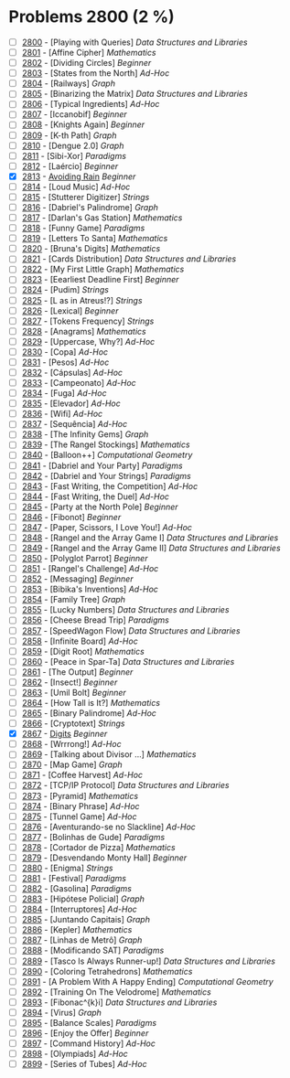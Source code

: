 # Problems 2800 (2 %)


- [ ] [2800](https://www.beecrowd.com.br/judge/en/problems/view/2800) - [Playing with Queries] *Data Structures and Libraries*
- [ ] [2801](https://www.beecrowd.com.br/judge/en/problems/view/2801) - [Affine Cipher] *Mathematics*
- [ ] [2802](https://www.beecrowd.com.br/judge/en/problems/view/2802) - [Dividing Circles] *Beginner*
- [ ] [2803](https://www.beecrowd.com.br/judge/en/problems/view/2803) - [States from the North] *Ad-Hoc*
- [ ] [2804](https://www.beecrowd.com.br/judge/en/problems/view/2804) - [Railways] *Graph*
- [ ] [2805](https://www.beecrowd.com.br/judge/en/problems/view/2805) - [Binarizing the Matrix] *Data Structures and Libraries*
- [ ] [2806](https://www.beecrowd.com.br/judge/en/problems/view/2806) - [Typical Ingredients] *Ad-Hoc*
- [ ] [2807](https://www.beecrowd.com.br/judge/en/problems/view/2807) - [Iccanobif] *Beginner*
- [ ] [2808](https://www.beecrowd.com.br/judge/en/problems/view/2808) - [Knights Again] *Beginner*
- [ ] [2809](https://www.beecrowd.com.br/judge/en/problems/view/2809) - [K-th Path] *Graph*
- [ ] [2810](https://www.beecrowd.com.br/judge/en/problems/view/2810) - [Dengue 2.0] *Graph*
- [ ] [2811](https://www.beecrowd.com.br/judge/en/problems/view/2811) - [Sibi-Xor] *Paradigms*
- [ ] [2812](https://www.beecrowd.com.br/judge/en/problems/view/2812) - [Laércio] *Beginner*
- [x] [2813](https://www.beecrowd.com.br/judge/en/problems/view/2813) - [Avoiding Rain](https://github.com/Luc4sguilherme/beecrowd/blob/master/problems/[2800-2899]/2813/code.js) *Beginner*
- [ ] [2814](https://www.beecrowd.com.br/judge/en/problems/view/2814) - [Loud Music] *Ad-Hoc*
- [ ] [2815](https://www.beecrowd.com.br/judge/en/problems/view/2815) - [Stutterer Digitizer] *Strings*
- [ ] [2816](https://www.beecrowd.com.br/judge/en/problems/view/2816) - [Dabriel's Palindrome] *Graph*
- [ ] [2817](https://www.beecrowd.com.br/judge/en/problems/view/2817) - [Darlan's Gas Station] *Mathematics*
- [ ] [2818](https://www.beecrowd.com.br/judge/en/problems/view/2818) - [Funny Game] *Paradigms*
- [ ] [2819](https://www.beecrowd.com.br/judge/en/problems/view/2819) - [Letters To Santa] *Mathematics*
- [ ] [2820](https://www.beecrowd.com.br/judge/en/problems/view/2820) - [Bruna's Digits] *Mathematics*
- [ ] [2821](https://www.beecrowd.com.br/judge/en/problems/view/2821) - [Cards Distribution] *Data Structures and Libraries*
- [ ] [2822](https://www.beecrowd.com.br/judge/en/problems/view/2822) - [My First Little Graph] *Mathematics*
- [ ] [2823](https://www.beecrowd.com.br/judge/en/problems/view/2823) - [Eearliest Deadline First] *Beginner*
- [ ] [2824](https://www.beecrowd.com.br/judge/en/problems/view/2824) - [Pudim] *Strings*
- [ ] [2825](https://www.beecrowd.com.br/judge/en/problems/view/2825) - [L as in Atreus!?] *Strings*
- [ ] [2826](https://www.beecrowd.com.br/judge/en/problems/view/2826) - [Lexical] *Beginner*
- [ ] [2827](https://www.beecrowd.com.br/judge/en/problems/view/2827) - [Tokens Frequency] *Strings*
- [ ] [2828](https://www.beecrowd.com.br/judge/en/problems/view/2828) - [Anagrams] *Mathematics*
- [ ] [2829](https://www.beecrowd.com.br/judge/en/problems/view/2829) - [Uppercase, Why?] *Ad-Hoc*
- [ ] [2830](https://www.beecrowd.com.br/judge/en/problems/view/2830) - [Copa] *Ad-Hoc*
- [ ] [2831](https://www.beecrowd.com.br/judge/en/problems/view/2831) - [Pesos] *Ad-Hoc*
- [ ] [2832](https://www.beecrowd.com.br/judge/en/problems/view/2832) - [Cápsulas] *Ad-Hoc*
- [ ] [2833](https://www.beecrowd.com.br/judge/en/problems/view/2833) - [Campeonato] *Ad-Hoc*
- [ ] [2834](https://www.beecrowd.com.br/judge/en/problems/view/2834) - [Fuga] *Ad-Hoc*
- [ ] [2835](https://www.beecrowd.com.br/judge/en/problems/view/2835) - [Elevador] *Ad-Hoc*
- [ ] [2836](https://www.beecrowd.com.br/judge/en/problems/view/2836) - [Wifi] *Ad-Hoc*
- [ ] [2837](https://www.beecrowd.com.br/judge/en/problems/view/2837) - [Sequência] *Ad-Hoc*
- [ ] [2838](https://www.beecrowd.com.br/judge/en/problems/view/2838) - [The Infinity Gems] *Graph*
- [ ] [2839](https://www.beecrowd.com.br/judge/en/problems/view/2839) - [The Rangel Stockings] *Mathematics*
- [ ] [2840](https://www.beecrowd.com.br/judge/en/problems/view/2840) - [Balloon++] *Computational Geometry*
- [ ] [2841](https://www.beecrowd.com.br/judge/en/problems/view/2841) - [Dabriel and Your Party] *Paradigms*
- [ ] [2842](https://www.beecrowd.com.br/judge/en/problems/view/2842) - [Dabriel and Your Strings] *Paradigms*
- [ ] [2843](https://www.beecrowd.com.br/judge/en/problems/view/2843) - [Fast Writing, the Competition] *Ad-Hoc*
- [ ] [2844](https://www.beecrowd.com.br/judge/en/problems/view/2844) - [Fast Writing, the Duel] *Ad-Hoc*
- [ ] [2845](https://www.beecrowd.com.br/judge/en/problems/view/2845) - [Party at the North Pole] *Beginner*
- [ ] [2846](https://www.beecrowd.com.br/judge/en/problems/view/2846) - [Fibonot] *Beginner*
- [ ] [2847](https://www.beecrowd.com.br/judge/en/problems/view/2847) - [Paper, Scissors, I Love You!] *Ad-Hoc*
- [ ] [2848](https://www.beecrowd.com.br/judge/en/problems/view/2848) - [Rangel and the Array Game I] *Data Structures and Libraries*
- [ ] [2849](https://www.beecrowd.com.br/judge/en/problems/view/2849) - [Rangel and the Array Game II] *Data Structures and Libraries*
- [ ] [2850](https://www.beecrowd.com.br/judge/en/problems/view/2850) - [Polyglot Parrot] *Beginner*
- [ ] [2851](https://www.beecrowd.com.br/judge/en/problems/view/2851) - [Rangel's Challenge] *Ad-Hoc*
- [ ] [2852](https://www.beecrowd.com.br/judge/en/problems/view/2852) - [Messaging] *Beginner*
- [ ] [2853](https://www.beecrowd.com.br/judge/en/problems/view/2853) - [Bibika's Inventions] *Ad-Hoc*
- [ ] [2854](https://www.beecrowd.com.br/judge/en/problems/view/2854) - [Family Tree] *Graph*
- [ ] [2855](https://www.beecrowd.com.br/judge/en/problems/view/2855) - [Lucky Numbers] *Data Structures and Libraries*
- [ ] [2856](https://www.beecrowd.com.br/judge/en/problems/view/2856) - [Cheese Bread Trip] *Paradigms*
- [ ] [2857](https://www.beecrowd.com.br/judge/en/problems/view/2857) - [SpeedWagon Flow] *Data Structures and Libraries*
- [ ] [2858](https://www.beecrowd.com.br/judge/en/problems/view/2858) - [Infinite Board] *Ad-Hoc*
- [ ] [2859](https://www.beecrowd.com.br/judge/en/problems/view/2859) - [Digit Root] *Mathematics*
- [ ] [2860](https://www.beecrowd.com.br/judge/en/problems/view/2860) - [Peace in Spar-Ta] *Data Structures and Libraries*
- [ ] [2861](https://www.beecrowd.com.br/judge/en/problems/view/2861) - [The Output] *Beginner*
- [ ] [2862](https://www.beecrowd.com.br/judge/en/problems/view/2862) - [Insect!] *Beginner*
- [ ] [2863](https://www.beecrowd.com.br/judge/en/problems/view/2863) - [Umil Bolt] *Beginner*
- [ ] [2864](https://www.beecrowd.com.br/judge/en/problems/view/2864) - [How Tall is It?] *Mathematics*
- [ ] [2865](https://www.beecrowd.com.br/judge/en/problems/view/2865) - [Binary Palindrome] *Ad-Hoc*
- [ ] [2866](https://www.beecrowd.com.br/judge/en/problems/view/2866) - [Cryptotext] *Strings*
- [x] [2867](https://www.beecrowd.com.br/judge/en/problems/view/2867) - [Digits](https://github.com/Luc4sguilherme/beecrowd/blob/master/problems/[2800-2899]/2867/code.js) *Beginner*
- [ ] [2868](https://www.beecrowd.com.br/judge/en/problems/view/2868) - [Wrrrong!] *Ad-Hoc*
- [ ] [2869](https://www.beecrowd.com.br/judge/en/problems/view/2869) - [Talking about Divisor ...] *Mathematics*
- [ ] [2870](https://www.beecrowd.com.br/judge/en/problems/view/2870) - [Map Game] *Graph*
- [ ] [2871](https://www.beecrowd.com.br/judge/en/problems/view/2871) - [Coffee Harvest] *Ad-Hoc*
- [ ] [2872](https://www.beecrowd.com.br/judge/en/problems/view/2872) - [TCP/IP Protocol] *Data Structures and Libraries*
- [ ] [2873](https://www.beecrowd.com.br/judge/en/problems/view/2873) - [Pyramid] *Mathematics*
- [ ] [2874](https://www.beecrowd.com.br/judge/en/problems/view/2874) - [Binary Phrase] *Ad-Hoc*
- [ ] [2875](https://www.beecrowd.com.br/judge/en/problems/view/2875) - [Tunnel Game] *Ad-Hoc*
- [ ] [2876](https://www.beecrowd.com.br/judge/en/problems/view/2876) - [Aventurando-se no Slackline] *Ad-Hoc*
- [ ] [2877](https://www.beecrowd.com.br/judge/en/problems/view/2877) - [Bolinhas de Gude] *Paradigms*
- [ ] [2878](https://www.beecrowd.com.br/judge/en/problems/view/2878) - [Cortador de Pizza] *Mathematics*
- [ ] [2879](https://www.beecrowd.com.br/judge/en/problems/view/2879) - [Desvendando Monty Hall] *Beginner*
- [ ] [2880](https://www.beecrowd.com.br/judge/en/problems/view/2880) - [Enigma] *Strings*
- [ ] [2881](https://www.beecrowd.com.br/judge/en/problems/view/2881) - [Festival] *Paradigms*
- [ ] [2882](https://www.beecrowd.com.br/judge/en/problems/view/2882) - [Gasolina] *Paradigms*
- [ ] [2883](https://www.beecrowd.com.br/judge/en/problems/view/2883) - [Hipótese Policial] *Graph*
- [ ] [2884](https://www.beecrowd.com.br/judge/en/problems/view/2884) - [Interruptores] *Ad-Hoc*
- [ ] [2885](https://www.beecrowd.com.br/judge/en/problems/view/2885) - [Juntando Capitais] *Graph*
- [ ] [2886](https://www.beecrowd.com.br/judge/en/problems/view/2886) - [Kepler] *Mathematics*
- [ ] [2887](https://www.beecrowd.com.br/judge/en/problems/view/2887) - [Linhas de Metrô] *Graph*
- [ ] [2888](https://www.beecrowd.com.br/judge/en/problems/view/2888) - [Modificando SAT] *Paradigms*
- [ ] [2889](https://www.beecrowd.com.br/judge/en/problems/view/2889) - [Tasco Is Always Runner-up!] *Data Structures and Libraries*
- [ ] [2890](https://www.beecrowd.com.br/judge/en/problems/view/2890) - [Coloring Tetrahedrons] *Mathematics*
- [ ] [2891](https://www.beecrowd.com.br/judge/en/problems/view/2891) - [A Problem With A Happy Ending] *Computational Geometry*
- [ ] [2892](https://www.beecrowd.com.br/judge/en/problems/view/2892) - [Training On The Velodrome] *Mathematics*
- [ ] [2893](https://www.beecrowd.com.br/judge/en/problems/view/2893) - [Fibonac^{k}i] *Data Structures and Libraries*
- [ ] [2894](https://www.beecrowd.com.br/judge/en/problems/view/2894) - [Virus] *Graph*
- [ ] [2895](https://www.beecrowd.com.br/judge/en/problems/view/2895) - [Balance Scales] *Paradigms*
- [ ] [2896](https://www.beecrowd.com.br/judge/en/problems/view/2896) - [Enjoy the Offer] *Beginner*
- [ ] [2897](https://www.beecrowd.com.br/judge/en/problems/view/2897) - [Command History] *Ad-Hoc*
- [ ] [2898](https://www.beecrowd.com.br/judge/en/problems/view/2898) - [Olympiads] *Ad-Hoc*
- [ ] [2899](https://www.beecrowd.com.br/judge/en/problems/view/2899) - [Series of Tubes] *Ad-Hoc*